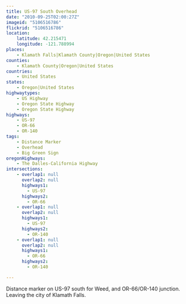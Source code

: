 ```yaml
---
title: US-97 South Overhead
date: "2010-09-25T02:00:27Z"
imageid: "5106516786"
flickrid: "5106516786"
location:
    latitude: 42.215471
    longitude: -121.788994
places:
    - Klamath Falls|Klamath County|Oregon|United States
counties:
    - Klamath County|Oregon|United States
countries:
    - United States
states:
    - Oregon|United States
highwaytypes:
    - US Highway
    - Oregon State Highway
    - Oregon State Highway
highways:
    - US-97
    - OR-66
    - OR-140
tags:
    - Distance Marker
    - Overhead
    - Big Green Sign
oregonHighways:
    - The Dalles-California Highway
intersections:
    - overlap1: null
      overlap2: null
      highways1:
        - US-97
      highways2:
        - OR-66
    - overlap1: null
      overlap2: null
      highways1:
        - US-97
      highways2:
        - OR-140
    - overlap1: null
      overlap2: null
      highways1:
        - OR-66
      highways2:
        - OR-140

---
```

Distance marker on US-97 south for Weed, and OR-66/OR-140 junction.  Leaving the city of Klamath Falls.